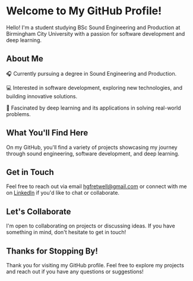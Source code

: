 # Welcome to My GitHub Profile!

Hello! I'm a student studying BSc Sound Engineering and Production at Birmingham City University with a passion for software development and deep learning.

## About Me

🎧 Currently pursuing a degree in Sound Engineering and Production.

💻 Interested in software development, exploring new technologies, and building innovative solutions.

🧠 Fascinated by deep learning and its applications in solving real-world problems.

## What You'll Find Here

On my GitHub, you'll find a variety of projects showcasing my journey through sound engineering, software development, and deep learning.

## Get in Touch

Feel free to reach out via email [hgfretwell\@gmail.com](mailto:hgfretwell@gmail.com?subject=Hey) or connect with me on [LinkedIn](https://www.linkedin.com/in/harveyfretwell/) if you'd like to chat or collaborate.

## Let's Collaborate

I'm open to collaborating on projects or discussing ideas. If you have something in mind, don't hesitate to get in touch!

## Thanks for Stopping By!

Thank you for visiting my GitHub profile. Feel free to explore my projects and reach out if you have any questions or suggestions!
